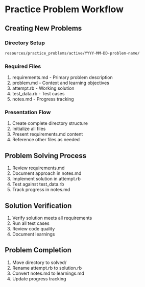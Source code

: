 # Practice Problem Workflow

## Creating New Problems

### Directory Setup
```bash
resources/practice_problems/active/YYYY-MM-DD-problem-name/
```

### Required Files
1. requirements.md - Primary problem description
2. problem.md - Context and learning objectives
3. attempt.rb - Working solution
4. test_data.rb - Test cases
5. notes.md - Progress tracking

### Presentation Flow
1. Create complete directory structure
2. Initialize all files
3. Present requirements.md content
4. Reference other files as needed

## Problem Solving Process
1. Review requirements.md
2. Document approach in notes.md
3. Implement solution in attempt.rb
4. Test against test_data.rb
5. Track progress in notes.md

## Solution Verification
1. Verify solution meets all requirements
2. Run all test cases
3. Review code quality
4. Document learnings

## Problem Completion
1. Move directory to solved/
2. Rename attempt.rb to solution.rb
3. Convert notes.md to learnings.md
4. Update progress tracking